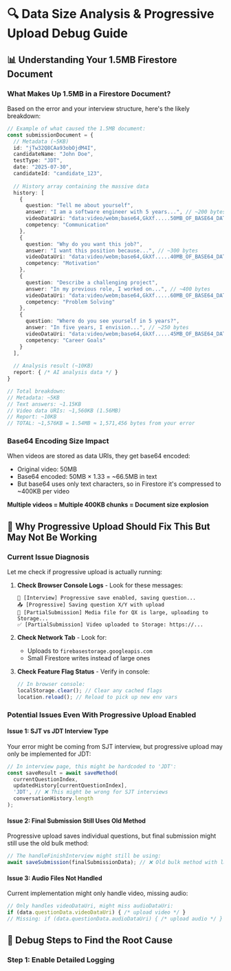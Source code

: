 # 🔍 Data Size Analysis & Progressive Upload Debug Guide

## 📊 **Understanding Your 1.5MB Firestore Document**

### **What Makes Up 1.5MB in a Firestore Document?**

Based on the error and your interview structure, here's the likely breakdown:

```typescript
// Example of what caused the 1.5MB document:
const submissionDocument = {
  // Metadata (~5KB)
  id: "jTw32Q8CAa93obOjdM4I",
  candidateName: "John Doe",
  testType: "JDT", 
  date: "2025-07-30",
  candidateId: "candidate_123",
  
  // History array containing the massive data
  history: [
    {
      question: "Tell me about yourself",
      answer: "I am a software engineer with 5 years...", // ~200 bytes
      videoDataUri: "data:video/webm;base64,GkXf.....50MB_OF_BASE64_DATA", // ~400KB after base64 encoding
      competency: "Communication"
    },
    {
      question: "Why do you want this job?",
      answer: "I want this position because...", // ~300 bytes  
      videoDataUri: "data:video/webm;base64,GkXf.....40MB_OF_BASE64_DATA", // ~320KB after base64 encoding
      competency: "Motivation"
    },
    {
      question: "Describe a challenging project",
      answer: "In my previous role, I worked on...", // ~400 bytes
      videoDataUri: "data:video/webm;base64,GkXf.....60MB_OF_BASE64_DATA", // ~480KB after base64 encoding  
      competency: "Problem Solving"
    },
    {
      question: "Where do you see yourself in 5 years?",
      answer: "In five years, I envision...", // ~250 bytes
      videoDataUri: "data:video/webm;base64,GkXf.....45MB_OF_BASE64_DATA", // ~360KB after base64 encoding
      competency: "Career Goals" 
    }
  ],
  
  // Analysis result (~10KB)
  report: { /* AI analysis data */ }
}

// Total breakdown:
// Metadata: ~5KB
// Text answers: ~1.15KB  
// Video data URIs: ~1,560KB (1.56MB)
// Report: ~10KB
// TOTAL: ~1,576KB = 1.54MB ≈ 1,571,456 bytes from your error
```

### **Base64 Encoding Size Impact**

When videos are stored as data URIs, they get base64 encoded:
- Original video: 50MB  
- Base64 encoded: 50MB × 1.33 = ~66.5MB in text
- But base64 uses only text characters, so in Firestore it's compressed to ~400KB per video

**Multiple videos = Multiple 400KB chunks = Document size explosion**

## 🚨 **Why Progressive Upload Should Fix This But May Not Be Working**

### **Current Issue Diagnosis**

Let me check if progressive upload is actually running:

1. **Check Browser Console Logs** - Look for these messages:
   ```
   💾 [Interview] Progressive save enabled, saving question...
   📤 [Progressive] Saving question X/Y with upload  
   📎 [PartialSubmission] Media file for QX is large, uploading to Storage...
   ✅ [PartialSubmission] Video uploaded to Storage: https://...
   ```

2. **Check Network Tab** - Look for:
   - Uploads to `firebasestorage.googleapis.com`
   - Small Firestore writes instead of large ones

3. **Check Feature Flag Status** - Verify in console:
   ```javascript
   // In browser console:
   localStorage.clear(); // Clear any cached flags
   location.reload(); // Reload to pick up new env vars
   ```

### **Potential Issues Even With Progressive Upload Enabled**

#### **Issue 1: SJT vs JDT Interview Type**
Your error might be coming from SJT interview, but progressive upload may only be implemented for JDT:

```typescript
// In interview page, this might be hardcoded to 'JDT':
const saveResult = await saveMethod(
  currentQuestionIndex,
  updatedHistory[currentQuestionIndex],
  'JDT', // ❌ This might be wrong for SJT interviews
  conversationHistory.length
);
```

#### **Issue 2: Final Submission Still Uses Old Method**
Progressive upload saves individual questions, but final submission might still use the old bulk method:

```typescript
// The handleFinishInterview might still be using:
await saveSubmission(finalSubmissionData); // ❌ Old bulk method with large data URIs
```

#### **Issue 3: Audio Files Not Handled**
Current implementation might only handle video, missing audio:

```typescript
// Only handles videoDataUri, might miss audioDataUri:
if (data.questionData.videoDataUri) { /* upload video */ }
// Missing: if (data.questionData.audioDataUri) { /* upload audio */ }
```

## 🔧 **Debug Steps to Find the Root Cause**

### **Step 1: Enable Detailed Logging**
